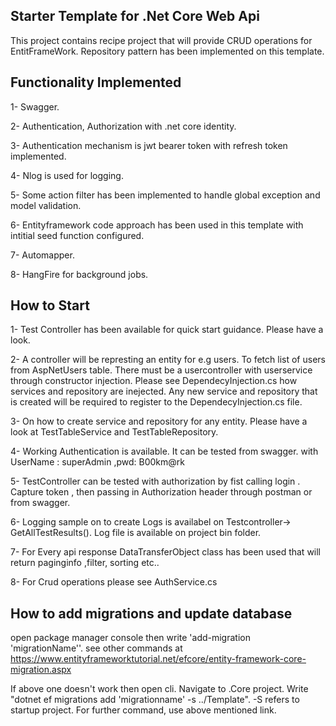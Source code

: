 Starter Template for .Net Core Web Api
--------------------------------------
This project contains recipe project that will provide CRUD operations for EntitFrameWork. Repository pattern has been implemented on this template.

Functionality Implemented 
--------------------
1- Swagger.

2- Authentication, Authorization with .net core identity.

3- Authentication mechanism is jwt bearer token with refresh token implemented.

4- Nlog is used for logging.

5- Some action filter has been implemented to handle global exception and model validation.

6- Entityframework code approach has been used in this template with intitial seed function configured.

7- Automapper.

8- HangFire for background jobs.

How to Start
------------
1- Test Controller has been available for quick start guidance. Please have a look.

2- A controller will be represting an entity for e.g users. To fetch list of users from AspNetUsers table. There must be a usercontroller with userservice through constructor injection. Please see DependecyInjection.cs how services and repository are inejected. Any new service and repository that is created will be required to register to the DependecyInjection.cs file.

3- On how to create service and repository for any entity. Please have a look at TestTableService and TestTableRepository. 

4- Working Authentication is available. It can be tested from swagger. with UserName : superAdmin ,pwd: B00km@rk

5- TestController can be tested with authorization by fist calling login . Capture token , then passing in Authorization header through postman or from swagger. 

6- Logging sample on to create Logs is availabel on Testcontroller-> GetAllTestResults(). Log file is available on project bin folder.

7- For Every api response DataTransferObject class has been used that will return paginginfo ,filter, sorting etc..

8- For Crud operations please see AuthService.cs


How to add migrations and update database
-----------------------------------------
open package manager console then write 'add-migration 'migrationName''. see other commands at https://www.entityframeworktutorial.net/efcore/entity-framework-core-migration.aspx

If above one doesn't work then open cli. Navigate to .Core project. Write "dotnet ef migrations add 'migrationname' -s ../Template". -S refers to startup project. For further command, use above mentioned link.

